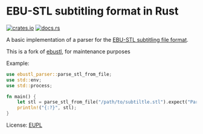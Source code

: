 EBU-STL subtitling format in Rust
=================================
[![crates.io](https://img.shields.io/crates/v/ebustl-parser.svg)](https://crates.io/crates/ebustl-parser)
[![docs.rs](https://docs.rs/ebustl-parser/badge.svg)](https://docs.rs/ebustl-parser/)

A basic implementation of a parser for the [EBU-STL subtitling file format](https://tech.ebu.ch/docs/tech/tech3264.pdf).

This is a fork of [ebustl](https://github.com/tytouf/ebustl-rs), for maintenance purposes

Example:
```rust
use ebustl_parser::parse_stl_from_file;
use std::env;
use std::process;

fn main() {
    let stl = parse_stl_from_file("/path/to/subtiltle.stl").expect("Parse stl from file");
    println!("{:?}", stl);
}

```

License: [EUPL](LICENSE.EUPL)
